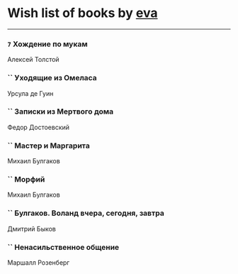 # Wish list of books by [eva](https://plus.google.com/u/0/111656270551033014778/)
---

### `7` Хождение по мукам
Алексей Толстой

### `` Уходящие из Омеласа
Урсула де Гуин

### `` Записки из Мертвого дома
Федор Достоевский

### `` Мастер и Маргарита
Михаил Булгаков

### `` Морфий
Михаил Булгаков

### `` Булгаков. Воланд вчера, сегодня, завтра
Дмитрий Быков

### `` Ненасильственное общение
Маршалл Розенберг

